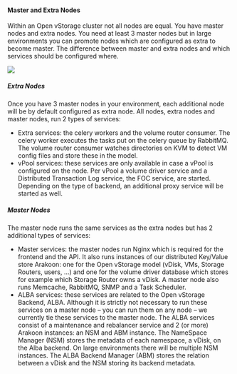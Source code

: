#### Master and Extra Nodes
Within an Open vStorage cluster not all nodes are equal. You have master nodes and extra nodes. You need at least 3 master nodes but in large environments you can promote nodes which are configured as extra to become master. The difference between master and extra nodes and which services should be configured where.

![](../Images/Open-vStorge-Services.png)

##### <a name="extra"></a>Extra Nodes
Once you have 3 master nodes in your environment, each additional node will be by default configured as extra node. All nodes, extra nodes and master nodes, run 2 types of services:

* Extra services: the celery workers and the volume router consumer. The celery worker executes the tasks put on the celery queue by RabbitMQ. The volume router consumer watches directories on KVM to detect VM config files and store these in the model.
* vPool services: these services are only available in case a vPool is configured on the node. Per vPool a volume driver service and a Distributed Transaction Log service, the FOC service, are started. Depending on the type of backend, an additional proxy service will be started as well.

##### <a name="master"></a>Master Nodes
The master node runs the same services as the extra nodes but has 2 additional types of services:

* Master services: the master nodes run Nginx which is required for the frontend and the API. It also runs instances of our distributed Key/Value store Arakoon: one for the Open vStorage model (vDisk, VMs, Storage Routers, users, …) and one for the volume driver database which stores for example which Storage Router owns a vDisk. A master node also runs Memcache, RabbitMQ, SNMP and a Task Scheduler.
* ALBA services: these services are related to the Open vStorage Backend, ALBA. Although it is strictly not necessary to run these services on a master node – you can run them on any node – we currently tie these services to the master node. The ALBA services consist of a maintenance and rebalancer service and 2 (or more) Arakoon instances: an NSM and ABM instance. The NameSpace Manager (NSM) stores the metadata of each namespace, a vDisk, on the Alba backend. On large environments there will be multiple NSM instances. The ALBA Backend Manager (ABM) stores the relation between a vDisk and the NSM storing its backend metadata.

